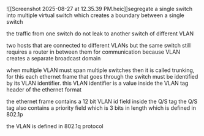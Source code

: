 ![[Screenshot 2025-08-27 at 12.35.39 PM.heic]]segregate a single switch into multiple virtual switch which creates a boundary between a single switch

the traffic from one switch do not leak to another switch of different VLAN

two hosts that are connected to different VLANs but the same switch still requires a router in between them for communication because VLAN creates a separate broadcast domain

when multiple VLAN must span multiple switches then it is called trunking, for this each ethernet frame that goes through the switch must be identified by its VLAN identifier. this VLAN identifier is a value inside the VLAN tag header of the ethernet format 

the ethernet frame contains a 12 bit VLAN id field inside the Q/S tag 
the Q/S tag also contains a priority field which is 3 bits in length which is defined in 802.1p

the VLAN is defined in 802.1q protocol
